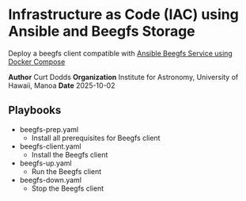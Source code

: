 # Infrastructure as Code (IAC) using Ansible and Beegfs Storage
Deploy a beegfs client compatible with [Ansible Beegfs Service using Docker Compose](https://github.com/edubergeek/ansible-beegfs)

**Author** Curt Dodds
**Organization** Institute for Astronomy, University of Hawaii, Manoa
**Date** 2025-10-02

## Playbooks
- beegfs-prep.yaml
    - Install all prerequisites for Beegfs client
- beegfs-client.yaml
    - Install the Beegfs client
- beegfs-up.yaml
    - Run the Beegfs client
- beegfs-down.yaml
    - Stop the Beegfs client
